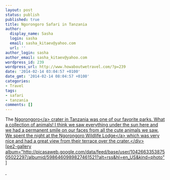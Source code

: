 ```yaml
---
layout: post
status: publish
published: true
title: Ngorongoro Safari in Tanzania
author:
  display_name: Sasha
  login: sasha
  email: sasha_kitaev@yahoo.com
  url: ''
author_login: sasha
author_email: sasha_kitaev@yahoo.com
wordpress_id: 239
wordpress_url: http://www.howaboutwetravel.com/?p=239
date: '2014-02-14 03:04:57 +0100'
date_gmt: '2014-02-14 08:04:57 +0100'
categories:
- Travel
tags:
- safari
- tanzania
comments: []
---
```

<p><!--?xml version="1.0" encoding="UTF-8" standalone="no"?--></p>
<div>The <a href="http:&#47;&#47;en.wikipedia.org&#47;wiki&#47;Ngorongoro_Conservation_Area">Ngorongoro<&#47;a> crater in Tanzania was one of our favorite parks. What a collection of animals! I think we saw everything under the sun here and we had a permanent smile on our faces from all the cute animals we saw. We spent the night at the <a href="http:&#47;&#47;www.hotelsandlodges-tanzania.com&#47;properties&#47;en&#47;ngorongoro_index.php">Ngorongoro Wildlife Lodge<&#47;a> which was very nice and had a great view from their terrace over the crater.<&#47;div><br />
[pe2-gallery album="http:&#47;&#47;picasaweb.google.com&#47;data&#47;feed&#47;base&#47;user&#47;104266335387505022297&#47;albumid&#47;5986460989827461521?alt=rss&amp;hl=en_US&amp;kind=photo" ]</p>
<p>&nbsp;</p>
